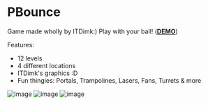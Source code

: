 # PBounce

Game made wholly by ITDimk:)
Play with your ball! (**[DEMO](https://p-bounce.web.app/)**)


Features:
- 12 levels
- 4 different locations
- ITDimk's graphics :D
- Fun thingies: Portals, Trampolines, Lasers, Fans, Turrets & more



![image](https://user-images.githubusercontent.com/24206455/184821289-36e2679f-b983-43bc-86fa-0136c13bf8b3.png)
![image](https://user-images.githubusercontent.com/24206455/184821674-fa33a4c3-045c-4013-94e6-18dee807dd33.png)
![image](https://user-images.githubusercontent.com/24206455/184823283-32038b1b-d22f-4b3f-8756-aad2a2a25b62.png)

